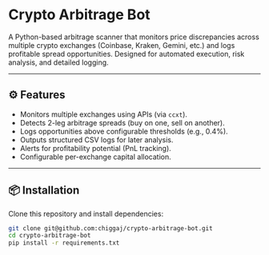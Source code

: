 # Crypto Arbitrage Bot

A Python-based arbitrage scanner that monitors price discrepancies across multiple crypto exchanges (Coinbase, Kraken, Gemini, etc.) and logs profitable spread opportunities. Designed for automated execution, risk analysis, and detailed logging.

---

## ⚙️ Features
- Monitors multiple exchanges using APIs (via `ccxt`).
- Detects 2-leg arbitrage spreads (buy on one, sell on another).
- Logs opportunities above configurable thresholds (e.g., 0.4%).
- Outputs structured CSV logs for later analysis.
- Alerts for profitability potential (PnL tracking).
- Configurable per-exchange capital allocation.

---

## 📦 Installation
Clone this repository and install dependencies:
```bash
git clone git@github.com:chiggaj/crypto-arbitrage-bot.git
cd crypto-arbitrage-bot
pip install -r requirements.txt

